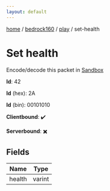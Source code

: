 ```yaml
---
layout: default
---
```


[home](/)  /  [bedrock160](/protocol/bedrock160)  /  [play](/protocol/bedrock160/play)  /  set-health

# Set health

Encode/decode this packet in [Sandbox](../../../sandbox/bedrock160#play.set_health)

**Id**: 42

**Id** (hex): 2A

**Id** (bin): 00101010

**Clientbound**: ✔️

**Serverbound**: ✖️

## Fields

Name | Type
---|---
health | varint
